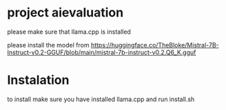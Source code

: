 # project aievaluation
please make sure that llama.cpp is installed

please install the model from https://huggingface.co/TheBloke/Mistral-7B-Instruct-v0.2-GGUF/blob/main/mistral-7b-instruct-v0.2.Q6_K.gguf

# Instalation
to install make sure you have installed llama.cpp and run install.sh
